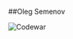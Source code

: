 ##Oleg Semenov


![Codewar](https://www.codewars.com/users/semoleg1986/badges/large)

<!---
semoleg1986/semoleg1986 is a ✨ special ✨ repository because its `README.md` (this file) appears on your GitHub profile.
You can click the Preview link to take a look at your changes.
--->
